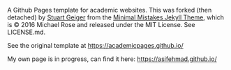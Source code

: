 A Github Pages template for academic websites. This was forked (then detached) by [Stuart Geiger](https://github.com/staeiou) from the [Minimal Mistakes Jekyll Theme](https://mmistakes.github.io/minimal-mistakes/), which is © 2016 Michael Rose and released under the MIT License. See LICENSE.md.

See the original template at https://academicpages.github.io/

My own page is in progress, can find it here: https://asifehmad.github.io/
